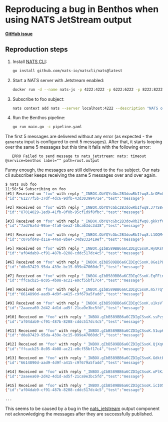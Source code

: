 # Reproducing a bug in Benthos when using NATS JetStream output

[**GitHub issue**](https://github.com/benthosdev/benthos/issues/1433)

## Reproduction steps

1. Install [NATS CLI](https://github.com/nats-io/natscli):

   ```sh
   go install github.com/nats-io/natscli/nats@latest
   ```

1. Start a NATS server with Jetstream enabled:

   ```sh
   docker run -d --name nats-js -p 4222:4222 -p 6222:6222 -p 8222:8222 nats -js
   ```

1. Subscribe to foo subject:

   ```sh
   nats context add nats --server localhost:4222 --description "NATS on Docker" --select; nats sub foo
   ```

1. Run the Benthos pipeline:

   ```sh
   go run main.go -c pipeline.yaml
   ```

The first 5 messages are delivered without any error (as expected - the `generate` input is configured to emit 5 messages). After that, it starts looping over the same 5 messages but this time it fails with the following error:

```log
   ERRO Failed to send message to nats_jetstream: nats: timeout  @service=benthos label="" path=root.output
```

Funny enough, the messages are still delivered to the `foo` subject. Our nats cli subscriber keeps receiving the same 5 messages over and over again.

```sh
$ nats sub foo
11:58:54 Subscribing on foo
[#1] Received on "foo" with reply "_INBOX.ObYQYcGbc2B3dowRbIfwq8.ArOPmGy3"
{"id":"61277f5b-37df-4dc6-9dfb-43d30399471e","test":"message"}

[#2] Received on "foo" with reply "_INBOX.ObYQYcGbc2B3dowRbIfwq8.J7TS8coB"
{"id":"87014029-1ed9-41fb-8f0b-95cf1d9f8fbc","test":"message"}

[#3] Received on "foo" with reply "_INBOX.ObYQYcGbc2B3dowRbIfwq8.gkkYf0xJ"
{"id":"7ad76a4d-99ae-4fa0-bea2-18ca63dc3d38","test":"message"}

[#4] Received on "foo" with reply "_INBOX.ObYQYcGbc2B3dowRbIfwq8.L1OQMv46"
{"id":"c076fd48-d11e-4460-8be4-34d9332419ef","test":"message"}

[#5] Received on "foo" with reply "_INBOX.gIbB589BB6a6CZDIgCSsoK.HyUKsQF6"
{"id":"af04dab9-cf91-487b-8208-cddc517dc4c5","test":"message"}

[#6] Received on "foo" with reply "_INBOX.gIbB589BB6a6CZDIgCSsoK.8Ge1PEyy"
{"id":"d0e87429-95da-439e-bc15-099e47060dc7","test":"message"}

[#7] Received on "foo" with reply "_INBOX.gIbB589BB6a6CZDIgCSsoK.EqFFinHa"
{"id":"ffcacb25-8c05-4b08-ac21-e0cf55bf17c4","test":"message"}

[#8] Received on "foo" with reply "_INBOX.gIbB589BB6a6CZDIgCSsoK.m577qYxS"
{"id":"6614890d-aad9-4d9f-a415-c9f679a5fadd","test":"message"}

[#9] Received on "foo" with reply "_INBOX.gIbB589BB6a6CZDIgCSsoK.u1ksVTPv"
{"id":"2aaeea69-2d42-4d1d-ad5f-21ca9e3bc5fd","test":"message"}

[#10] Received on "foo" with reply "_INBOX.gIbB589BB6a6CZDIgCSsoK.ssPzyWxR"
{"id":"af04dab9-cf91-487b-8208-cddc517dc4c5","test":"message"}

[#11] Received on "foo" with reply "_INBOX.gIbB589BB6a6CZDIgCSsoK.51up6lCI"
{"id":"d0e87429-95da-439e-bc15-099e47060dc7","test":"message"}

[#12] Received on "foo" with reply "_INBOX.gIbB589BB6a6CZDIgCSsoK.QjXqC7h8"
{"id":"ffcacb25-8c05-4b08-ac21-e0cf55bf17c4","test":"message"}

[#13] Received on "foo" with reply "_INBOX.gIbB589BB6a6CZDIgCSsoK.GdktbeRB"
{"id":"6614890d-aad9-4d9f-a415-c9f679a5fadd","test":"message"}

[#14] Received on "foo" with reply "_INBOX.gIbB589BB6a6CZDIgCSsoK.oPlKJyp8"
{"id":"2aaeea69-2d42-4d1d-ad5f-21ca9e3bc5fd","test":"message"}

[#15] Received on "foo" with reply "_INBOX.gIbB589BB6a6CZDIgCSsoK.icI05QMg"
{"id":"af04dab9-cf91-487b-8208-cddc517dc4c5","test":"message"}

...
```

This seems to be caused by a bug in the [nats_jetstream](https://www.benthos.dev/docs/components/outputs/nats_jetstream/) output component not acknowledging the messages after they are successfully published.
